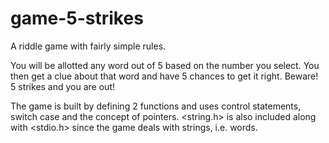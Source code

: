 # game-5-strikes
A riddle game with fairly simple rules. 

You will be allotted any word out of 5 based on the number you select. 
You then get a clue about that word and have 5 chances to get it right.
Beware! 5 strikes and you are out!

The game is built by defining 2 functions and uses control statements, switch case and the concept of pointers.
<string.h> is also included along with <stdio.h> since the game deals with strings, i.e. words.
